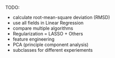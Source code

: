 TODO:
- calculate root-mean-square deviation (RMSD)
- use all fields in Linear Regression
- compare multiple algorithms
- Regularization = LASSO + Others
- feature engineering
- PCA (principle component analysis)
- subclasses for different experiements
